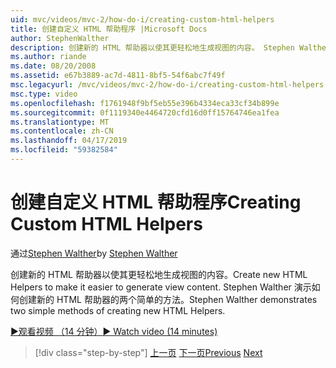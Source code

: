 ```yaml
---
uid: mvc/videos/mvc-2/how-do-i/creating-custom-html-helpers
title: 创建自定义 HTML 帮助程序 |Microsoft Docs
author: StephenWalther
description: 创建新的 HTML 帮助器以使其更轻松地生成视图的内容。 Stephen Walther 演示如何创建新的 HTML 帮助器的两个简单的方法。
ms.author: riande
ms.date: 08/20/2008
ms.assetid: e67b3889-ac7d-4811-8bf5-54f6abc7f49f
msc.legacyurl: /mvc/videos/mvc-2/how-do-i/creating-custom-html-helpers
msc.type: video
ms.openlocfilehash: f1761948f9bf5eb55e396b4334eca33cf34b899e
ms.sourcegitcommit: 0f1119340e4464720cfd16d0ff15764746ea1fea
ms.translationtype: MT
ms.contentlocale: zh-CN
ms.lasthandoff: 04/17/2019
ms.locfileid: "59382584"
---
```

# <a name="creating-custom-html-helpers"></a><span data-ttu-id="baf66-104">创建自定义 HTML 帮助程序</span><span class="sxs-lookup"><span data-stu-id="baf66-104">Creating Custom HTML Helpers</span></span>

<span data-ttu-id="baf66-105">通过[Stephen Walther](https://github.com/StephenWalther)</span><span class="sxs-lookup"><span data-stu-id="baf66-105">by [Stephen Walther](https://github.com/StephenWalther)</span></span>

<span data-ttu-id="baf66-106">创建新的 HTML 帮助器以使其更轻松地生成视图的内容。</span><span class="sxs-lookup"><span data-stu-id="baf66-106">Create new HTML Helpers to make it easier to generate view content.</span></span> <span data-ttu-id="baf66-107">Stephen Walther 演示如何创建新的 HTML 帮助器的两个简单的方法。</span><span class="sxs-lookup"><span data-stu-id="baf66-107">Stephen Walther demonstrates two simple methods of creating new HTML Helpers.</span></span>

[<span data-ttu-id="baf66-108">&#9654;观看视频 （14 分钟）</span><span class="sxs-lookup"><span data-stu-id="baf66-108">&#9654; Watch video (14 minutes)</span></span>](https://channel9.msdn.com/Blogs/ASP-NET-Site-Videos/creating-custom-html-helpers)

> [!div class="step-by-step"]
> <span data-ttu-id="baf66-109">[上一页](creating-unit-tests-for-aspnet-mvc-applications.md)
> [下一页](creating-model-classes-with-linq-to-sql.md)</span><span class="sxs-lookup"><span data-stu-id="baf66-109">[Previous](creating-unit-tests-for-aspnet-mvc-applications.md)
[Next](creating-model-classes-with-linq-to-sql.md)</span></span>
